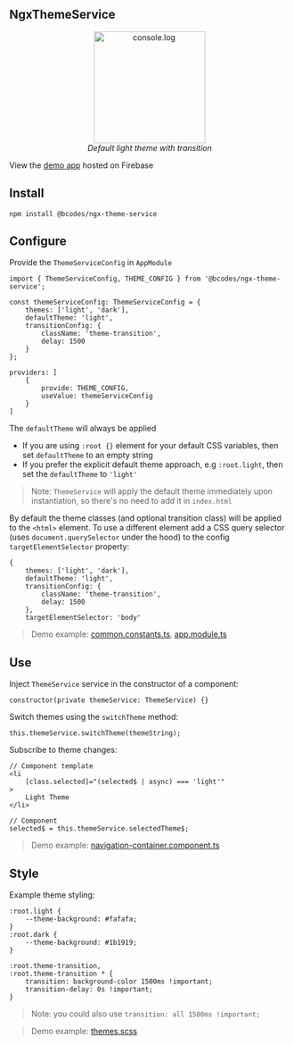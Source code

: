 ## NgxThemeService

<p align="center">
  <img alt="console.log" height="200px" src="https://user-images.githubusercontent.com/15702512/64343540-9c1ab580-cfe4-11e9-8644-9744b15644ea.gif">
  <br>
  <i>Default light theme with transition</i>
</p>

View the [demo app](https://ngx-theme-service.web.app) hosted on Firebase

## Install

`npm install @bcodes/ngx-theme-service`

## Configure

Provide the `ThemeServiceConfig` in `AppModule`

```
import { ThemeServiceConfig, THEME_CONFIG } from '@bcodes/ngx-theme-service';

const themeServiceConfig: ThemeServiceConfig = {
    themes: ['light', 'dark'],
    defaultTheme: 'light',
    transitionConfig: {
        className: 'theme-transition',
        delay: 1500
    }
};

providers: [
    {
        provide: THEME_CONFIG,
        useValue: themeServiceConfig
    }
]

```

The `defaultTheme` will always be applied

- If you are using `:root {}` element for your default CSS variables, then set `defaultTheme` to an empty string
- If you prefer the explicit default theme approach, e.g `:root.light`, then set the `defaultTheme` to `'light'`

> Note: `ThemeService` will apply the default theme immediately upon instantiation, so there's no need to add it in `index.html`

By default the theme classes (and optional transition class) will be applied to the `<html>` element. To use a different element add a CSS query selector (uses `document.querySelector` under the hood) to the config `targetElementSelector` property: 

```
{
    themes: ['light', 'dark'],
    defaultTheme: 'light',
    transitionConfig: {
        className: 'theme-transition',
        delay: 1500
    },
    targetElementSelector: 'body'
```

> Demo example: [common.constants.ts](src/app/shared/common.constants.ts#L3), [app.module.ts](src/app/app.module.ts#L13)

## Use

Inject `ThemeService` service in the constructor of a component: 

```
constructor(private themeService: ThemeService) {}
```

Switch themes using the `switchTheme` method:

```
this.themeService.switchTheme(themeString);
```

Subscribe to theme changes: 

```
// Component template
<li 
    [class.selected]="(selected$ | async) === 'light'"
>
    Light Theme
</li>

// Component
selected$ = this.themeService.selectedTheme$;
```

> Demo example: [navigation-container.component.ts](src/app/features/nav/containers/navigation-container.component.ts#L60)

## Style

Example theme styling: 

```
:root.light {
    --theme-background: #fafafa;
}
:root.dark {
    --theme-background: #1b1919;
}

:root.theme-transition,
:root.theme-transition * {
    transition: background-color 1500ms !important;
    transition-delay: 0s !important;
}
```

> Note: you could also use `transition: all 1500ms !important;`

> Demo example: [themes.scss](src/styles/themes.scss)
